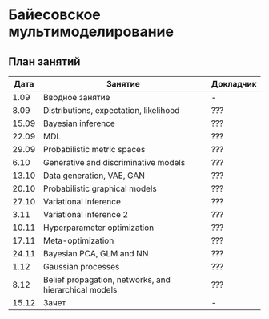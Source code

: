 # Байесовское мультимоделирование

## План занятий
|Дата|Занятие|Докладчик|
| --- | --- | --- |
| 1.09 |   Вводное занятие      | -  |
| 8.09 |   Distributions, expectation, likelihood      | ??? |
| 15.09 |   Bayesian inference      | ???  |
| 22.09 |   MDL      | ???  |
| 29.09 |   Probabilistic metric spaces     | ??? |
| 6.10 |   Generative and discriminative models      | ??? |
| 13.10 |   Data generation, VAE, GAN      | ??? |
| 20.10 |   Probabilistic graphical models       | ??? |
| 27.10 |   Variational inference       | ??? |
| 3.11 |   Variational inference 2      | ??? |
| 10.11 |   Hyperparameter optimization     | ??? |
| 17.11 |   Meta-optimization     | ??? |
| 24.11 |   Bayesian PCA, GLM and NN      | ??? |
| 1.12 |   Gaussian processes      | ??? |
| 8.12 |   Belief propagation, networks, and hierarchical models      | ??? |
| 15.12 |   Зачет     | - |


